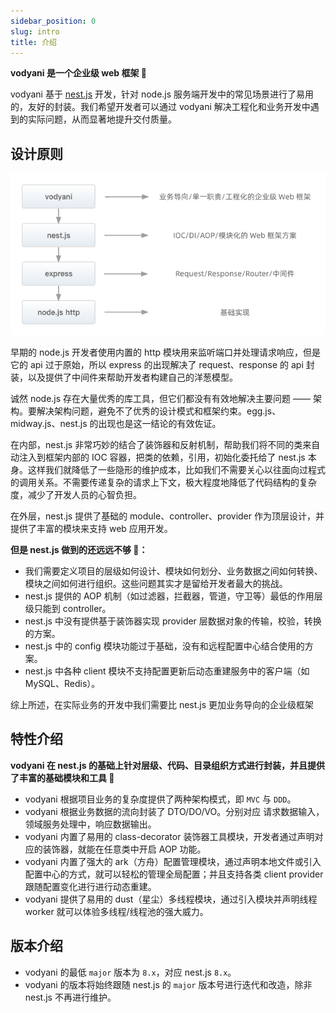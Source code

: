 ```yaml
---
sidebar_position: 0
slug: intro
title: 介绍
---
```


**vodyani 是一个企业级 web 框架 🥳**

vodyani 基于 [nest.js](https://github.com/nestjs/nest) 开发，针对 node.js 服务端开发中的常见场景进行了易用的，友好的封装。我们希望开发者可以通过 vodyani 解决工程化和业务开发中遇到的实际问题，从而显著地提升交付质量。

## 设计原则

![](../static/img/intro/intro.png)

早期的 node.js 开发者使用内置的 http 模块用来监听端口并处理请求响应，但是它的 api 过于原始，所以 express 的出现解决了 request、response 的 api 封装，以及提供了中间件来帮助开发者构建自己的洋葱模型。

诚然 node.js 存在大量优秀的库工具，但它们都没有有效地解决主要问题 —— 架构。要解决架构问题，避免不了优秀的设计模式和框架约束。egg.js、midway.js、nest.js 的出现也是这一结论的有效佐证。

在内部，nest.js 非常巧妙的结合了装饰器和反射机制，帮助我们将不同的类来自动注入到框架内部的 IOC 容器，把类的依赖，引用，初始化委托给了 nest.js 本身。这样我们就降低了一些隐形的维护成本，比如我们不需要关心以往面向过程式的调用关系。不需要传递复杂的请求上下文，极大程度地降低了代码结构的复杂度，减少了开发人员的心智负担。

在外层，nest.js 提供了基础的 module、controller、provider 作为顶层设计，并提供了丰富的模块来支持 web 应用开发。

**但是 nest.js 做到的还远远不够 🥺：**

* 我们需要定义项目的层级如何设计、模块如何划分、业务数据之间如何转换、模块之间如何进行组织。这些问题其实才是留给开发者最大的挑战。
* nest.js 提供的 AOP 机制（如过滤器，拦截器，管道，守卫等）最低的作用层级只能到 controller。
* nest.js 中没有提供基于装饰器实现 provider 层数据对象的传输，校验，转换的方案。
* nest.js 中的 config 模块功能过于基础，没有和远程配置中心结合使用的方案。
* nest.js 中各种 client 模块不支持配置更新后动态重建服务中的客户端（如 MySQL、Redis）。

综上所述，在实际业务的开发中我们需要比 nest.js 更加业务导向的企业级框架

## 特性介绍

**vodyani 在 nest.js 的基础上针对层级、代码、目录组织方式进行封装，并且提供了丰富的基础模块和工具 🤩**

* vodyani 根据项目业务的复杂度提供了两种架构模式，即 `MVC` 与 `DDD`。
* vodyani 根据业务数据的流向封装了 DTO/DO/VO。分别对应 请求数据输入，领域服务处理中，响应数据输出。
* vodyani 内置了易用的 class-decorator 装饰器工具模块，开发者通过声明对应的装饰器，就能在任意类中开启 AOP 功能。
* vodyani 内置了强大的 ark（方舟）配置管理模块，通过声明本地文件或引入配置中心的方式，就可以轻松的管理全局配置；并且支持各类 client provider 跟随配置变化进行进行动态重建。
* vodyani 提供了易用的 dust（星尘）多线程模块，通过引入模块并声明线程 worker 就可以体验多线程/线程池的强大威力。
 
## 版本介绍

* vodyani 的最低 `major` 版本为 `8.x`，对应 nest.js `8.x`。
* vodyani 的版本将始终跟随 nest.js 的 `major` 版本号进行迭代和改造，除非 nest.js 不再进行维护。
